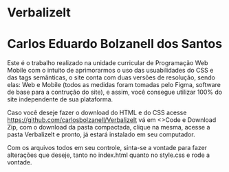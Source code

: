# Verbalizelt
# Carlos Eduardo Bolzanell dos Santos
Este é o trabalho realizado na unidade curricular de Programação Web Mobile com o intuito de aprimorarmos o uso das usuabilidades do CSS e das tags semânticas, o site conta com duas versões de resolução, sendo elas: Web e Mobile (todos as medidas foram tomadas pelo Figma, software de base para a contrução do site), e assim, você consegue utilizar 100% do site independente de sua plataforma.

Caso você deseje fazer o download do HTML e do CSS acesse https://github.com/carlosbolzanell/Verbalizelt vá em <>Code e Download Zip, com o download da pasta compactada, clique na mesma, acesse a pasta Verbalizelt e pronto, já estará instalado em seu computador.

Com os arquivos todos em seu controle, sinta-se a vontade para fazer alterações que deseje, tanto no index.html quanto no style.css e rode a vontade.
